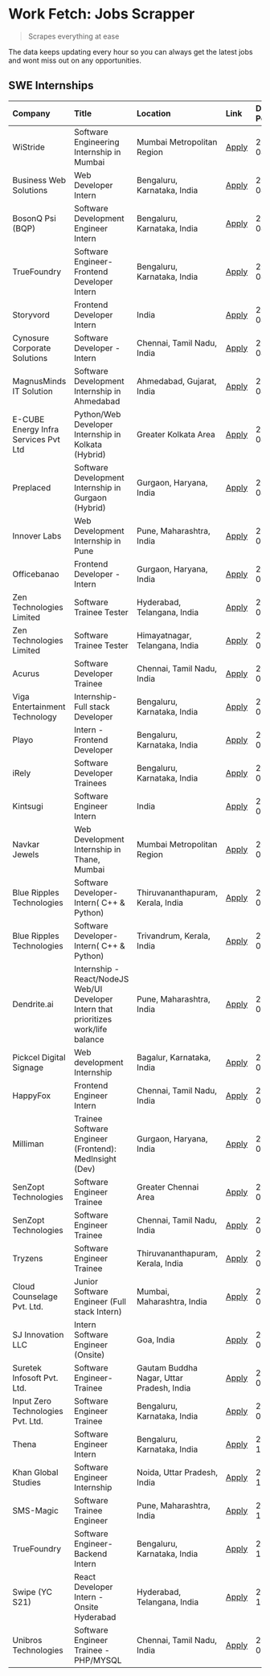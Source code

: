 # Work Fetch: Jobs Scrapper
> Scrapes everything at ease

The data keeps updating every hour so you can always get the latest jobs and wont miss out on any opportunities.

## SWE Internships
<!--START_SECTION:workfetch-->
| Company                              | Title                                                                                | Location                                  | Link                                                                                                                                                                                                                                                                                                  | Date Posted   |
|:-------------------------------------|:-------------------------------------------------------------------------------------|:------------------------------------------|:------------------------------------------------------------------------------------------------------------------------------------------------------------------------------------------------------------------------------------------------------------------------------------------------------|:--------------|
| WiStride                             | Software Engineering Internship in Mumbai                                            | Mumbai Metropolitan Region                | [Apply](https://in.linkedin.com/jobs/view/software-engineering-internship-in-mumbai-at-wistride-3888218704?position=20&pageNum=0&refId=kFxrQFD%2BeJZIztlD%2B0JzDA%3D%3D&trackingId=o65zi5VbwPfA%2FVdqltPcbg%3D%3D&trk=public_jobs_jserp-result_search-card)                                           | 2024-04-08    |
| Business Web Solutions               | Web Developer Intern                                                                 | Bengaluru, Karnataka, India               | [Apply](https://in.linkedin.com/jobs/view/web-developer-intern-at-business-web-solutions-3889115371?position=34&pageNum=0&refId=kFxrQFD%2BeJZIztlD%2B0JzDA%3D%3D&trackingId=T3kOseQ%2BOqmtotTuVyZDVA%3D%3D&trk=public_jobs_jserp-result_search-card)                                                  | 2024-04-08    |
| BosonQ Psi (BQP)                     | Software Development Engineer Intern                                                 | Bengaluru, Karnataka, India               | [Apply](https://in.linkedin.com/jobs/view/software-development-engineer-intern-at-bosonq-psi-bqp-3888328596?position=31&pageNum=0&refId=kFxrQFD%2BeJZIztlD%2B0JzDA%3D%3D&trackingId=30poFAj6V2%2FFewOkqlmojg%3D%3D&trk=public_jobs_jserp-result_search-card)                                          | 2024-04-06    |
| TrueFoundry                          | Software Engineer- Frontend Developer Intern                                         | Bengaluru, Karnataka, India               | [Apply](https://in.linkedin.com/jobs/view/software-engineer-frontend-developer-intern-at-truefoundry-3887320206?position=23&pageNum=0&refId=kFxrQFD%2BeJZIztlD%2B0JzDA%3D%3D&trackingId=2oqOOQkI75gGxoHpCbx3yA%3D%3D&trk=public_jobs_jserp-result_search-card)                                        | 2024-04-05    |
| Storyvord                            | Frontend Developer Intern                                                            | India                                     | [Apply](https://in.linkedin.com/jobs/view/frontend-developer-intern-at-storyvord-3518938006?position=16&pageNum=0&refId=kFxrQFD%2BeJZIztlD%2B0JzDA%3D%3D&trackingId=XN7%2FOq2%2FVYikGzLUFg04%2Bw%3D%3D&trk=public_jobs_jserp-result_search-card)                                                      | 2024-04-04    |
| Cynosure Corporate Solutions         | Software Developer -Intern                                                           | Chennai, Tamil Nadu, India                | [Apply](https://in.linkedin.com/jobs/view/software-developer-intern-at-cynosure-corporate-solutions-3884767755?position=26&pageNum=0&refId=kFxrQFD%2BeJZIztlD%2B0JzDA%3D%3D&trackingId=BdqIuu%2BnavKXZKyrrtX1nQ%3D%3D&trk=public_jobs_jserp-result_search-card)                                       | 2024-04-04    |
| MagnusMinds IT Solution              | Software Development Internship in Ahmedabad                                         | Ahmedabad, Gujarat, India                 | [Apply](https://in.linkedin.com/jobs/view/software-development-internship-in-ahmedabad-at-magnusminds-it-solution-3883933909?position=40&pageNum=0&refId=kFxrQFD%2BeJZIztlD%2B0JzDA%3D%3D&trackingId=%2Fn2%2BfideqUX2hwX7df604w%3D%3D&trk=public_jobs_jserp-result_search-card)                       | 2024-04-03    |
| E-CUBE Energy Infra Services Pvt Ltd | Python/Web Developer Internship in Kolkata (Hybrid)                                  | Greater Kolkata Area                      | [Apply](https://in.linkedin.com/jobs/view/python-web-developer-internship-in-kolkata-hybrid-at-e-cube-energy-infra-services-pvt-ltd-3882160442?position=19&pageNum=0&refId=kFxrQFD%2BeJZIztlD%2B0JzDA%3D%3D&trackingId=Eh5Sh48bfyUQ0ZvLMbmTKg%3D%3D&trk=public_jobs_jserp-result_search-card)         | 2024-04-02    |
| Preplaced                            | Software Development Internship in Gurgaon (Hybrid)                                  | Gurgaon, Haryana, India                   | [Apply](https://in.linkedin.com/jobs/view/software-development-internship-in-gurgaon-hybrid-at-preplaced-3880567870?position=22&pageNum=0&refId=kFxrQFD%2BeJZIztlD%2B0JzDA%3D%3D&trackingId=QK2BZbTHDRs%2By6Z5f3eKgA%3D%3D&trk=public_jobs_jserp-result_search-card)                                  | 2024-04-01    |
| Innover Labs                         | Web Development Internship in Pune                                                   | Pune, Maharashtra, India                  | [Apply](https://in.linkedin.com/jobs/view/web-development-internship-in-pune-at-innover-labs-3875494237?position=8&pageNum=0&refId=kFxrQFD%2BeJZIztlD%2B0JzDA%3D%3D&trackingId=XlknRjTF9oGJ7TtOoVOl3g%3D%3D&trk=public_jobs_jserp-result_search-card)                                                 | 2024-03-28    |
| Officebanao                          | Frontend Developer - Intern                                                          | Gurgaon, Haryana, India                   | [Apply](https://in.linkedin.com/jobs/view/frontend-developer-intern-at-officebanao-3871265915?position=12&pageNum=0&refId=kFxrQFD%2BeJZIztlD%2B0JzDA%3D%3D&trackingId=6aagT7kkWHRl7CcJoWJ8%2FQ%3D%3D&trk=public_jobs_jserp-result_search-card)                                                        | 2024-03-28    |
| Zen Technologies Limited             | Software Trainee Tester                                                              | Hyderabad, Telangana, India               | [Apply](https://in.linkedin.com/jobs/view/software-trainee-tester-at-zen-technologies-limited-3872036112?position=13&pageNum=0&refId=kFxrQFD%2BeJZIztlD%2B0JzDA%3D%3D&trackingId=GD16AVE0iMey0KE8%2B%2F0UfQ%3D%3D&trk=public_jobs_jserp-result_search-card)                                           | 2024-03-27    |
| Zen Technologies Limited             | Software Trainee Tester                                                              | Himayatnagar, Telangana, India            | [Apply](https://in.linkedin.com/jobs/view/software-trainee-tester-at-zen-technologies-limited-3872100214?position=10&pageNum=0&refId=kFxrQFD%2BeJZIztlD%2B0JzDA%3D%3D&trackingId=X3BrYZPXCzvfCjtUNrJHpQ%3D%3D&trk=public_jobs_jserp-result_search-card)                                               | 2024-03-26    |
| Acurus                               | Software Developer Trainee                                                           | Chennai, Tamil Nadu, India                | [Apply](https://in.linkedin.com/jobs/view/software-developer-trainee-at-acurus-3871400616?position=21&pageNum=0&refId=kFxrQFD%2BeJZIztlD%2B0JzDA%3D%3D&trackingId=EAhkTDGfKUQMq4yrzmV4Rw%3D%3D&trk=public_jobs_jserp-result_search-card)                                                              | 2024-03-26    |
| Viga Entertainment Technology        | Internship-Full stack Developer                                                      | Bengaluru, Karnataka, India               | [Apply](https://in.linkedin.com/jobs/view/internship-full-stack-developer-at-viga-entertainment-technology-3870669789?position=29&pageNum=0&refId=kFxrQFD%2BeJZIztlD%2B0JzDA%3D%3D&trackingId=0lesfC0hTtq4QEaCvZegig%3D%3D&trk=public_jobs_jserp-result_search-card)                                  | 2024-03-25    |
| Playo                                | Intern - Frontend Developer                                                          | Bengaluru, Karnataka, India               | [Apply](https://in.linkedin.com/jobs/view/intern-frontend-developer-at-playo-3864131172?position=6&pageNum=0&refId=kFxrQFD%2BeJZIztlD%2B0JzDA%3D%3D&trackingId=TM9GVfFIIGxK5E5Ur%2FSL9Q%3D%3D&trk=public_jobs_jserp-result_search-card)                                                               | 2024-03-22    |
| iRely                                | Software Developer Trainees                                                          | Bengaluru, Karnataka, India               | [Apply](https://in.linkedin.com/jobs/view/software-developer-trainees-at-irely-3860566039?position=3&pageNum=0&refId=kFxrQFD%2BeJZIztlD%2B0JzDA%3D%3D&trackingId=Mc3E9ppb38fe9rq2FI%2FrCg%3D%3D&trk=public_jobs_jserp-result_search-card)                                                             | 2024-03-18    |
| Kintsugi                             | Software Engineer Intern                                                             | India                                     | [Apply](https://in.linkedin.com/jobs/view/software-engineer-intern-at-kintsugi-3857074071?position=36&pageNum=0&refId=kFxrQFD%2BeJZIztlD%2B0JzDA%3D%3D&trackingId=IDq2kRYss9KUA0FDxLRjRA%3D%3D&trk=public_jobs_jserp-result_search-card)                                                              | 2024-03-16    |
| Navkar Jewels                        | Web Development Internship in Thane, Mumbai                                          | Mumbai Metropolitan Region                | [Apply](https://in.linkedin.com/jobs/view/web-development-internship-in-thane-mumbai-at-navkar-jewels-3858080315?position=58&pageNum=0&refId=kFxrQFD%2BeJZIztlD%2B0JzDA%3D%3D&trackingId=%2B1Uv6eKaT5AtcRGS7U02gA%3D%3D&trk=public_jobs_jserp-result_search-card)                                     | 2024-03-15    |
| Blue Ripples Technologies            | Software Developer- Intern( C++ & Python)                                            | Thiruvananthapuram, Kerala, India         | [Apply](https://in.linkedin.com/jobs/view/software-developer-intern-c%2B%2B-python-at-blue-ripples-technologies-3855594494?position=17&pageNum=0&refId=kFxrQFD%2BeJZIztlD%2B0JzDA%3D%3D&trackingId=6dw%2BJ%2BuBHDipBDqoLOFMVg%3D%3D&trk=public_jobs_jserp-result_search-card)                         | 2024-03-14    |
| Blue Ripples Technologies            | Software Developer- Intern( C++  & Python)                                           | Trivandrum, Kerala, India                 | [Apply](https://in.linkedin.com/jobs/view/software-developer-intern-c%2B%2B-python-at-blue-ripples-technologies-3856150730?position=18&pageNum=0&refId=kFxrQFD%2BeJZIztlD%2B0JzDA%3D%3D&trackingId=6ltZESIuXi%2BWVREiOWsT6Q%3D%3D&trk=public_jobs_jserp-result_search-card)                           | 2024-03-13    |
| Dendrite.ai                          | Internship - React/NodeJS Web/UI Developer Intern that prioritizes work/life balance | Pune, Maharashtra, India                  | [Apply](https://in.linkedin.com/jobs/view/internship-react-nodejs-web-ui-developer-intern-that-prioritizes-work-life-balance-at-dendrite-ai-3853583200?position=39&pageNum=0&refId=kFxrQFD%2BeJZIztlD%2B0JzDA%3D%3D&trackingId=9mKDKmJJPmFOp55XdJr04g%3D%3D&trk=public_jobs_jserp-result_search-card) | 2024-03-12    |
| Pickcel Digital Signage              | Web development Internship                                                           | Bagalur, Karnataka, India                 | [Apply](https://in.linkedin.com/jobs/view/web-development-internship-at-pickcel-digital-signage-3849506118?position=57&pageNum=0&refId=kFxrQFD%2BeJZIztlD%2B0JzDA%3D%3D&trackingId=bc8UzGvPpuIBexDColH5GQ%3D%3D&trk=public_jobs_jserp-result_search-card)                                             | 2024-03-08    |
| HappyFox                             | Frontend Engineer Intern                                                             | Chennai, Tamil Nadu, India                | [Apply](https://in.linkedin.com/jobs/view/frontend-engineer-intern-at-happyfox-3848357951?position=50&pageNum=0&refId=kFxrQFD%2BeJZIztlD%2B0JzDA%3D%3D&trackingId=Q7Y4t%2BydoC5O6KasK9%2BZ6w%3D%3D&trk=public_jobs_jserp-result_search-card)                                                          | 2024-03-07    |
| Milliman                             | Trainee Software Engineer (Frontend): MedInsight (Dev)                               | Gurgaon, Haryana, India                   | [Apply](https://in.linkedin.com/jobs/view/trainee-software-engineer-frontend-medinsight-dev-at-milliman-3792874280?position=11&pageNum=0&refId=kFxrQFD%2BeJZIztlD%2B0JzDA%3D%3D&trackingId=xOFoRFSuFBfcpu6pG6X%2BqA%3D%3D&trk=public_jobs_jserp-result_search-card)                                   | 2024-03-01    |
| SenZopt Technologies                 | Software Engineer Trainee                                                            | Greater Chennai Area                      | [Apply](https://in.linkedin.com/jobs/view/software-engineer-trainee-at-senzopt-technologies-3827688781?position=41&pageNum=0&refId=kFxrQFD%2BeJZIztlD%2B0JzDA%3D%3D&trackingId=f3XM6DqBffzL3kFrB3PAUw%3D%3D&trk=public_jobs_jserp-result_search-card)                                                 | 2024-02-12    |
| SenZopt Technologies                 | Software Engineer Trainee                                                            | Chennai, Tamil Nadu, India                | [Apply](https://in.linkedin.com/jobs/view/software-engineer-trainee-at-senzopt-technologies-3827686880?position=51&pageNum=0&refId=kFxrQFD%2BeJZIztlD%2B0JzDA%3D%3D&trackingId=vs%2FemrifmcRcfENRvIJFHQ%3D%3D&trk=public_jobs_jserp-result_search-card)                                               | 2024-02-12    |
| Tryzens                              | Software Engineer Trainee                                                            | Thiruvananthapuram, Kerala, India         | [Apply](https://in.linkedin.com/jobs/view/software-engineer-trainee-at-tryzens-3809363491?position=43&pageNum=0&refId=kFxrQFD%2BeJZIztlD%2B0JzDA%3D%3D&trackingId=eGeKvHrvJt%2BAYMO3vuAnsQ%3D%3D&trk=public_jobs_jserp-result_search-card)                                                            | 2024-01-18    |
| Cloud Counselage Pvt. Ltd.           | Junior Software Engineer (Full stack Intern)                                         | Mumbai, Maharashtra, India                | [Apply](https://in.linkedin.com/jobs/view/junior-software-engineer-full-stack-intern-at-cloud-counselage-pvt-ltd-3803132814?position=33&pageNum=0&refId=kFxrQFD%2BeJZIztlD%2B0JzDA%3D%3D&trackingId=m%2F4ygtyUXh3LUvBAvMbkrw%3D%3D&trk=public_jobs_jserp-result_search-card)                          | 2024-01-11    |
| SJ Innovation LLC                    | Intern Software Engineer (Onsite)                                                    | Goa, India                                | [Apply](https://in.linkedin.com/jobs/view/intern-software-engineer-onsite-at-sj-innovation-llc-3799959011?position=48&pageNum=0&refId=kFxrQFD%2BeJZIztlD%2B0JzDA%3D%3D&trackingId=WumgPmEUZGBxVvUCPMqQWw%3D%3D&trk=public_jobs_jserp-result_search-card)                                              | 2024-01-11    |
| Suretek Infosoft Pvt. Ltd.           | Software Engineer-Trainee                                                            | Gautam Buddha Nagar, Uttar Pradesh, India | [Apply](https://in.linkedin.com/jobs/view/software-engineer-trainee-at-suretek-infosoft-pvt-ltd-3800934643?position=27&pageNum=0&refId=kFxrQFD%2BeJZIztlD%2B0JzDA%3D%3D&trackingId=jlg1nQ7eGcQgDW%2FudRpL%2Fg%3D%3D&trk=public_jobs_jserp-result_search-card)                                         | 2024-01-09    |
| Input Zero Technologies Pvt. Ltd.    | Software Engineer Trainee                                                            | Bengaluru, Karnataka, India               | [Apply](https://in.linkedin.com/jobs/view/software-engineer-trainee-at-input-zero-technologies-pvt-ltd-3800927643?position=37&pageNum=0&refId=kFxrQFD%2BeJZIztlD%2B0JzDA%3D%3D&trackingId=EmJG7UgekRBtZcIR8SrSWw%3D%3D&trk=public_jobs_jserp-result_search-card)                                      | 2024-01-09    |
| Thena                                | Software Engineer Intern                                                             | Bengaluru, Karnataka, India               | [Apply](https://in.linkedin.com/jobs/view/software-engineer-intern-at-thena-3778731751?position=24&pageNum=0&refId=kFxrQFD%2BeJZIztlD%2B0JzDA%3D%3D&trackingId=%2FuEAmsxQbc6OCYqbjAmF6Q%3D%3D&trk=public_jobs_jserp-result_search-card)                                                               | 2023-12-05    |
| Khan Global Studies                  | Software Engineer Internship                                                         | Noida, Uttar Pradesh, India               | [Apply](https://in.linkedin.com/jobs/view/software-engineer-internship-at-khan-global-studies-3766942197?position=54&pageNum=0&refId=kFxrQFD%2BeJZIztlD%2B0JzDA%3D%3D&trackingId=x44MIVgUHO2UCyk%2FPQ6IGQ%3D%3D&trk=public_jobs_jserp-result_search-card)                                             | 2023-11-27    |
| SMS-Magic                            | Software Trainee Engineer                                                            | Pune, Maharashtra, India                  | [Apply](https://in.linkedin.com/jobs/view/software-trainee-engineer-at-sms-magic-3761409781?position=35&pageNum=0&refId=kFxrQFD%2BeJZIztlD%2B0JzDA%3D%3D&trackingId=fsnadmnavbF%2FzbtBJ9phxg%3D%3D&trk=public_jobs_jserp-result_search-card)                                                          | 2023-11-16    |
| TrueFoundry                          | Software Engineer-Backend Intern                                                     | Bengaluru, Karnataka, India               | [Apply](https://in.linkedin.com/jobs/view/software-engineer-backend-intern-at-truefoundry-3779508170?position=38&pageNum=0&refId=kFxrQFD%2BeJZIztlD%2B0JzDA%3D%3D&trackingId=tOPWxT3I4GNIOk8Vw2hS2g%3D%3D&trk=public_jobs_jserp-result_search-card)                                                   | 2023-11-10    |
| Swipe (YC S21)                       | React Developer Intern - Onsite Hyderabad                                            | Hyderabad, Telangana, India               | [Apply](https://in.linkedin.com/jobs/view/react-developer-intern-onsite-hyderabad-at-swipe-yc-s21-3737600089?position=44&pageNum=0&refId=kFxrQFD%2BeJZIztlD%2B0JzDA%3D%3D&trackingId=ggtOihyT%2BRrNWDsXG9Gu0w%3D%3D&trk=public_jobs_jserp-result_search-card)                                         | 2023-10-13    |
| Unibros Technologies                 | Software Engineer Trainee - PHP/MYSQL                                                | Chennai, Tamil Nadu, India                | [Apply](https://in.linkedin.com/jobs/view/software-engineer-trainee-php-mysql-at-unibros-technologies-3656599241?position=42&pageNum=0&refId=kFxrQFD%2BeJZIztlD%2B0JzDA%3D%3D&trackingId=wpyZs0730Xxpd1zGe4jF6g%3D%3D&trk=public_jobs_jserp-result_search-card)                                       | 2023-06-12    |
<!--END_SECTION:workfetch-->
